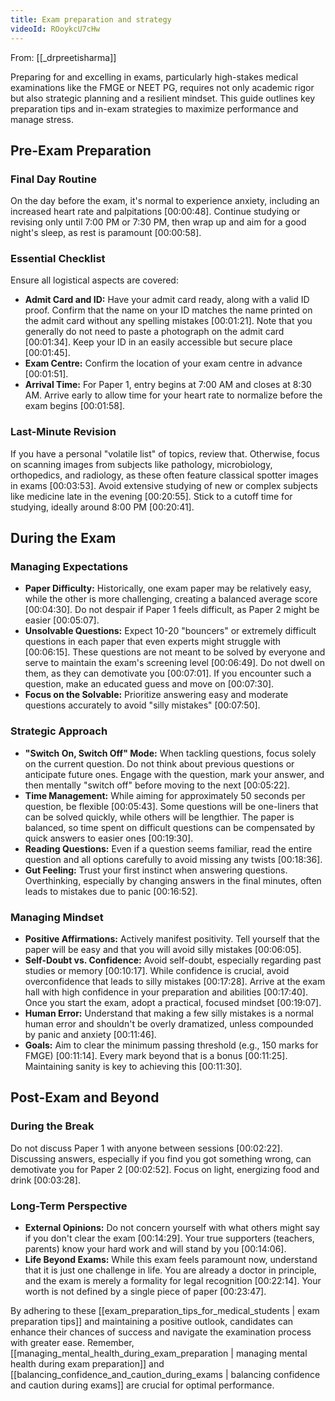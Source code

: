 ```yaml
---
title: Exam preparation and strategy
videoId: ROoykcU7cHw
---
```


From: [[_drpreetisharma]] <br/> 

Preparing for and excelling in exams, particularly high-stakes medical examinations like the FMGE or NEET PG, requires not only academic rigor but also strategic planning and a resilient mindset. This guide outlines key preparation tips and in-exam strategies to maximize performance and manage stress.

## Pre-Exam Preparation

### Final Day Routine
On the day before the exam, it's normal to experience anxiety, including an increased heart rate and palpitations <a class="yt-timestamp" data-t="00:00:48">[00:00:48]</a>. Continue studying or revising only until 7:00 PM or 7:30 PM, then wrap up and aim for a good night's sleep, as rest is paramount <a class="yt-timestamp" data-t="00:00:58">[00:00:58]</a>.

### Essential Checklist
Ensure all logistical aspects are covered:
*   **Admit Card and ID:** Have your admit card ready, along with a valid ID proof. Confirm that the name on your ID matches the name printed on the admit card without any spelling mistakes <a class="yt-timestamp" data-t="00:01:21">[00:01:21]</a>. Note that you generally do not need to paste a photograph on the admit card <a class="yt-timestamp" data-t="00:01:34">[00:01:34]</a>. Keep your ID in an easily accessible but secure place <a class="yt-timestamp" data-t="00:01:45">[00:01:45]</a>.
*   **Exam Centre:** Confirm the location of your exam centre in advance <a class="yt-timestamp" data-t="00:01:51">[00:01:51]</a>.
*   **Arrival Time:** For Paper 1, entry begins at 7:00 AM and closes at 8:30 AM. Arrive early to allow time for your heart rate to normalize before the exam begins <a class="yt-timestamp" data-t="00:01:58">[00:01:58]</a>.

### Last-Minute Revision
If you have a personal "volatile list" of topics, review that. Otherwise, focus on scanning images from subjects like pathology, microbiology, orthopedics, and radiology, as these often feature classical spotter images in exams <a class="yt-timestamp" data-t="00:03:53">[00:03:53]</a>. Avoid extensive studying of new or complex subjects like medicine late in the evening <a class="yt-timestamp" data-t="00:20:55">[00:20:55]</a>. Stick to a cutoff time for studying, ideally around 8:00 PM <a class="yt-timestamp" data-t="00:20:41">[00:20:41]</a>.

## During the Exam

### Managing Expectations
*   **Paper Difficulty:** Historically, one exam paper may be relatively easy, while the other is more challenging, creating a balanced average score <a class="yt-timestamp" data-t="00:04:30">[00:04:30]</a>. Do not despair if Paper 1 feels difficult, as Paper 2 might be easier <a class="yt-timestamp" data-t="00:05:07">[00:05:07]</a>.
*   **Unsolvable Questions:** Expect 10-20 "bouncers" or extremely difficult questions in each paper that even experts might struggle with <a class="yt-timestamp" data-t="00:06:15">[00:06:15]</a>. These questions are not meant to be solved by everyone and serve to maintain the exam's screening level <a class="yt-timestamp" data-t="00:06:49">[00:06:49]</a>. Do not dwell on them, as they can demotivate you <a class="yt-timestamp" data-t="00:07:01">[00:07:01]</a>. If you encounter such a question, make an educated guess and move on <a class="yt-timestamp" data-t="00:07:30">[00:07:30]</a>.
*   **Focus on the Solvable:** Prioritize answering easy and moderate questions accurately to avoid "silly mistakes" <a class="yt-timestamp" data-t="00:07:50">[00:07:50]</a>.

### Strategic Approach
*   **"Switch On, Switch Off" Mode:** When tackling questions, focus solely on the current question. Do not think about previous questions or anticipate future ones. Engage with the question, mark your answer, and then mentally "switch off" before moving to the next <a class="yt-timestamp" data-t="00:05:22">[00:05:22]</a>.
*   **Time Management:** While aiming for approximately 50 seconds per question, be flexible <a class="yt-timestamp" data-t="00:05:43">[00:05:43]</a>. Some questions will be one-liners that can be solved quickly, while others will be lengthier. The paper is balanced, so time spent on difficult questions can be compensated by quick answers to easier ones <a class="yt-timestamp" data-t="00:19:30">[00:19:30]</a>.
*   **Reading Questions:** Even if a question seems familiar, read the entire question and all options carefully to avoid missing any twists <a class="yt-timestamp" data-t="00:18:36">[00:18:36]</a>.
*   **Gut Feeling:** Trust your first instinct when answering questions. Overthinking, especially by changing answers in the final minutes, often leads to mistakes due to panic <a class="yt-timestamp" data-t="00:16:52">[00:16:52]</a>.

### Managing Mindset
*   **Positive Affirmations:** Actively manifest positivity. Tell yourself that the paper will be easy and that you will avoid silly mistakes <a class="yt-timestamp" data-t="00:06:05">[00:06:05]</a>.
*   **Self-Doubt vs. Confidence:** Avoid self-doubt, especially regarding past studies or memory <a class="yt-timestamp" data-t="00:10:17">[00:10:17]</a>. While confidence is crucial, avoid overconfidence that leads to silly mistakes <a class="yt-timestamp" data-t="00:17:28">[00:17:28]</a>. Arrive at the exam hall with high confidence in your preparation and abilities <a class="yt-timestamp" data-t="00:17:40">[00:17:40]</a>. Once you start the exam, adopt a practical, focused mindset <a class="yt-timestamp" data-t="00:19:07">[00:19:07]</a>.
*   **Human Error:** Understand that making a few silly mistakes is a normal human error and shouldn't be overly dramatized, unless compounded by panic and anxiety <a class="yt-timestamp" data-t="00:11:46">[00:11:46]</a>.
*   **Goals:** Aim to clear the minimum passing threshold (e.g., 150 marks for FMGE) <a class="yt-timestamp" data-t="00:11:14">[00:11:14]</a>. Every mark beyond that is a bonus <a class="yt-timestamp" data-t="00:11:25">[00:11:25]</a>. Maintaining sanity is key to achieving this <a class="yt-timestamp" data-t="00:11:30">[00:11:30]</a>.

## Post-Exam and Beyond

### During the Break
Do not discuss Paper 1 with anyone between sessions <a class="yt-timestamp" data-t="00:02:22">[00:02:22]</a>. Discussing answers, especially if you find you got something wrong, can demotivate you for Paper 2 <a class="yt-timestamp" data-t="00:02:52">[00:02:52]</a>. Focus on light, energizing food and drink <a class="yt-timestamp" data-t="00:03:28">[00:03:28]</a>.

### Long-Term Perspective
*   **External Opinions:** Do not concern yourself with what others might say if you don't clear the exam <a class="yt-timestamp" data-t="00:14:29">[00:14:29]</a>. Your true supporters (teachers, parents) know your hard work and will stand by you <a class="yt-timestamp" data-t="00:14:06">[00:14:06]</a>.
*   **Life Beyond Exams:** While this exam feels paramount now, understand that it is just one challenge in life. You are already a doctor in principle, and the exam is merely a formality for legal recognition <a class="yt-timestamp" data-t="00:22:14">[00:22:14]</a>. Your worth is not defined by a single piece of paper <a class="yt-timestamp" data-t="00:23:47">[00:23:47]</a>.

By adhering to these [[exam_preparation_tips_for_medical_students | exam preparation tips]] and maintaining a positive outlook, candidates can enhance their chances of success and navigate the examination process with greater ease. Remember, [[managing_mental_health_during_exam_preparation | managing mental health during exam preparation]] and [[balancing_confidence_and_caution_during_exams | balancing confidence and caution during exams]] are crucial for optimal performance.